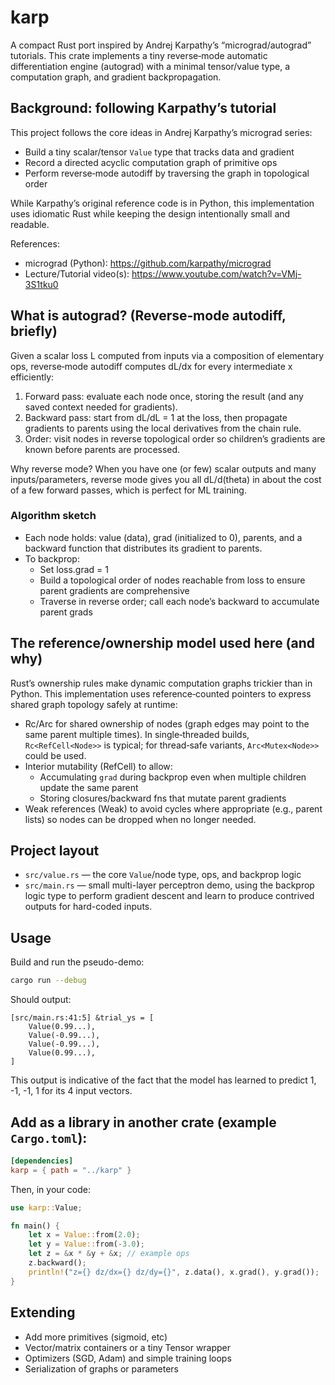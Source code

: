 # karp

A compact Rust port inspired by Andrej Karpathy’s “micrograd/autograd” tutorials. This crate implements a tiny reverse‑mode automatic differentiation engine (autograd) with a minimal tensor/value type, a computation graph, and gradient backpropagation.

## Background: following Karpathy’s tutorial

This project follows the core ideas in Andrej Karpathy’s micrograd series:

- Build a tiny scalar/tensor `Value` type that tracks data and gradient
- Record a directed acyclic computation graph of primitive ops
- Perform reverse‑mode autodiff by traversing the graph in topological order

While Karpathy’s original reference code is in Python, this implementation uses idiomatic Rust while keeping the design intentionally small and readable.

References:

- micrograd (Python): https://github.com/karpathy/micrograd
- Lecture/Tutorial video(s): https://www.youtube.com/watch?v=VMj-3S1tku0

## What is autograd? (Reverse‑mode autodiff, briefly)

Given a scalar loss L computed from inputs via a composition of elementary ops, reverse‑mode autodiff computes dL/dx for every intermediate x efficiently:

1. Forward pass: evaluate each node once, storing the result (and any saved context needed for gradients).
2. Backward pass: start from dL/dL = 1 at the loss, then propagate gradients to parents using the local derivatives from the chain rule.
3. Order: visit nodes in reverse topological order so children’s gradients are known before parents are processed.

Why reverse mode? When you have one (or few) scalar outputs and many inputs/parameters, reverse mode gives you all dL/d(theta) in about the cost of a few forward passes, which is perfect for ML training.

### Algorithm sketch

- Each node holds: value (data), grad (initialized to 0), parents, and a backward function that distributes its gradient to parents.
- To backprop:
    - Set loss.grad = 1
    - Build a topological order of nodes reachable from loss to ensure parent gradients are comprehensive
    - Traverse in reverse order; call each node’s backward to accumulate parent grads

## The reference/ownership model used here (and why)

Rust’s ownership rules make dynamic computation graphs trickier than in Python. This implementation uses reference‑counted pointers to express shared graph topology safely at runtime:

- Rc/Arc for shared ownership of nodes (graph edges may point to the same parent multiple times). In single‑threaded builds, `Rc<RefCell<Node>>` is typical; for thread‑safe variants, `Arc<Mutex<Node>>` could be used.
- Interior mutability (RefCell) to allow:
    - Accumulating `grad` during backprop even when multiple children update the same parent
    - Storing closures/backward fns that mutate parent gradients
- Weak references (Weak) to avoid cycles where appropriate (e.g., parent lists) so nodes can be dropped when no longer needed.

## Project layout

- `src/value.rs` — the core `Value`/node type, ops, and backprop logic
- `src/main.rs` — small multi-layer perceptron demo, using the backprop logic type to perform gradient descent and learn to produce contrived outputs for hard-coded inputs.

## Usage

Build and run the pseudo-demo:

```bash
cargo run --debug
```

Should output:

```
[src/main.rs:41:5] &trial_ys = [
    Value(0.99...),
    Value(-0.99...),
    Value(-0.99...),
    Value(0.99...),
]
```

This output is indicative of the fact that the model has learned to predict 1, -1, -1, 1 for its 4 input vectors.

## Add as a library in another crate (example `Cargo.toml`):

```toml
[dependencies]
karp = { path = "../karp" }
```

Then, in your code:

```rust
use karp::Value;

fn main() {
    let x = Value::from(2.0);
    let y = Value::from(-3.0);
    let z = &x * &y + &x; // example ops
    z.backward();
    println!("z={} dz/dx={} dz/dy={}", z.data(), x.grad(), y.grad());
}
```


## Extending

- Add more primitives (sigmoid, etc)
- Vector/matrix containers or a tiny Tensor wrapper
- Optimizers (SGD, Adam) and simple training loops
- Serialization of graphs or parameters
